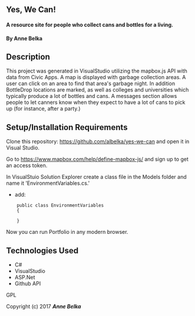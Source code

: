 ## Yes, We Can!

#### A resource site for people who collect cans and bottles for a living.

#### By **Anne Belka**


## Description
This project was generated in VisualStudio utilizing the mapbox.js API with data from Civic Apps. A map is displayed with garbage collection areas.  A user can click on an area to find that area's garbage night. In addition BottleDrop locations are marked, as well as colleges and universities which typically produce a lot of bottles and cans. A messages section allows people to let canners know when they expect to have a lot of cans to pick up (for instance, after a party.)  

## Setup/Installation Requirements

Clone this repository: https://github.com/albelka/yes-we-can
 and open it in Visual Studio.


 Go to https://www.mapbox.com/help/define-mapbox-js/ and sign up to get an access token.

In VisualStuio Solution Explorer
create a class file in the Models folder and name it 'EnvironmentVariables.cs.'

* add:

```
	public class EnvironmentVariables
    {
       
    }
```
Now you can run Portfolio in any modern browser.

## Technologies Used
* C#
* VisualStudio
* ASP.Net
* Github API

GPL

Copyright (c) 2017 **_Anne Belka_**